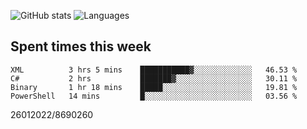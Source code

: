 ![GitHub stats](https://github-readme-stats.vercel.app/api?username=emipa606&theme=github_dark&show_icons=true) 
![Languages](https://github-readme-stats.vercel.app/api/top-langs/?username=emipa606&theme=github_dark&layout=compact)

## Spent times this week
<!--START_SECTION:waka-->

```text
XML          3 hrs 5 mins    ███████████▓░░░░░░░░░░░░░   46.53 %
C#           2 hrs           ███████▓░░░░░░░░░░░░░░░░░   30.11 %
Binary       1 hr 18 mins    █████░░░░░░░░░░░░░░░░░░░░   19.81 %
PowerShell   14 mins         █░░░░░░░░░░░░░░░░░░░░░░░░   03.56 %
```

<!--END_SECTION:waka-->


26012022/8690260
